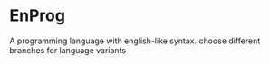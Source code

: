# EnProg
A programming language with english-like syntax.
choose different branches for language variants
